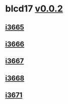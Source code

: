 # blcd17 [v0.0.2]()
## [i3665](i3665) 
## [i3666](i3666)
## [i3667](i3667)
## [i3668](i3668)
## [i3671](i3671)